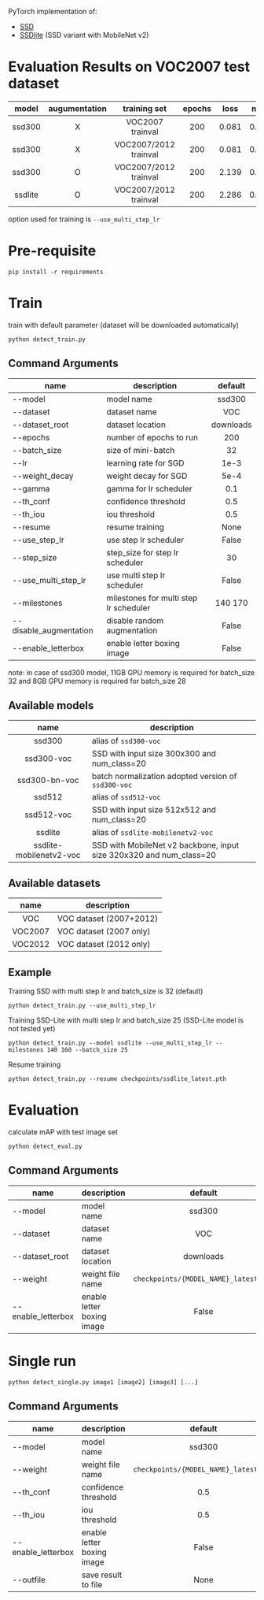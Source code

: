 
PyTorch implementation of:

* [SSD](https://arxiv.org/abs/1512.02325)
* [SSDlite](https://arxiv.org/abs/1801.04381) (SSD variant with MobileNet v2)

# Evaluation Results on VOC2007 test dataset

| model      | augumentation | training set          | epochs | loss  | mAP    | checkpoint | 
|:----------:|:-------------:|:---------------------:|:------:|:-----:|:------:|:----------:|
| ssd300     | X             | VOC2007 trainval      | 200    | 0.081 | 0.430  |            |
| ssd300     | X             | VOC2007/2012 trainval | 200    | 0.081 | 0.522  |            |
| ssd300     | O             | VOC2007/2012 trainval | 200    | 2.139 | 0.776  | [download](https://drive.google.com/open?id=1waoa_BHAPNFpCZc86tfOCqU-aIMwBCQ3) |
| ssdlite    | O             | VOC2007/2012 trainval | 200    | 2.286 | 0.691  | [download](https://drive.google.com/open?id=1QplZSBF3-ZiEDUlVFJsXMcwYlo_q3gzK) |

option used for training is `--use_multi_step_lr`

# Pre-requisite

```
pip install -r requirements
```

# Train

train with default parameter (dataset will be downloaded automatically)

```
python detect_train.py
```

## Command Arguments
| name                | description | default |
|---------------------|-------------|:-------:|
| --model             | model name | ssd300 |
| --dataset           | dataset name | VOC |
| --dataset_root      | dataset location | downloads |
| --epochs            | number of epochs to run | 200 |
| --batch_size        | size of mini-batch | 32 |
| --lr                | learning rate for SGD | 1e-3  |
| --weight_decay      | weight decay for SGD | 5e-4 |
| --gamma             | gamma for lr scheduler | 0.1 |
| --th_conf           | confidence threshold | 0.5 |
| --th_iou            | iou threshold | 0.5 |
| --resume            | resume training | None |
| --use_step_lr       | use step lr scheduler | False  |
| --step_size         | step_size for step lr scheduler | 30 |
| --use_multi_step_lr | use multi step lr scheduler | False  |
| --milestones        | milestones for multi step lr scheduler | 140 170 |
| --disable_augmentation | disable random augmentation | False |
| --enable_letterbox  | enable letter boxing image | False |

note: 
in case of ssd300 model, 11GB GPU memory is required for batch_size 32 and 8GB GPU memory is required for batch_size 28

## Available models
| name                    | description |
|:-----------------------:|-------------|
| ssd300                  | alias of `ssd300-voc` |
| ssd300-voc              | SSD with input size 300x300 and num_class=20 |
| ssd300-bn-voc           | batch normalization adopted version of `ssd300-voc` |
| ssd512                  | alias of `ssd512-voc` |
| ssd512-voc              | SSD with input size 512x512 and num_class=20 |
| ssdlite                 | alias of `ssdlite-mobilenetv2-voc` |
| ssdlite-mobilenetv2-voc | SSD with MobileNet v2 backbone, input size 320x320 and num_class=20 |

## Available datasets
| name                 | description |
|:--------------------:|-------------|
| VOC                  | VOC dataset (2007+2012) |
| VOC2007              | VOC dataset (2007 only) |
| VOC2012              | VOC dataset (2012 only) |

## Example

Training SSD with multi step lr and batch_size is 32 (default)

```
python detect_train.py --use_multi_step_lr
```

Training SSD-Lite with multi step lr and batch_size 25 (SSD-Lite model is not tested yet)

```
python detect_train.py --model ssdlite --use_multi_step_lr --milestones 140 160 --batch_size 25
```

Resume training

```
python detect_train.py --resume checkpoints/ssdlite_latest.pth
```

# Evaluation

calculate mAP with test image set

```
python detect_eval.py
```

## Command Arguments
| name                | description  | default |
|---------------------|--------------|:-------:|
| --model             | model name   | ssd300  |
| --dataset           | dataset name | VOC     |
| --dataset_root      | dataset location | downloads |
| --weight            | weight file name | `checkpoints/{MODEL_NAME}_latest.pth` |
| --enable_letterbox  | enable letter boxing image | False |

# Single run

```
python detect_single.py image1 [image2] [image3] [...]
```

## Command Arguments
| name                | description | default |
|---------------------|-------------|:-------:|
| --model             | model name | ssd300 |
| --weight            | weight file name | `checkpoints/{MODEL_NAME}_latest.pth` |
| --th_conf           | confidence threshold | 0.5 |
| --th_iou            | iou threshold | 0.5 |
| --enable_letterbox  | enable letter boxing image | False |
| --outfile           | save result to file | None |

